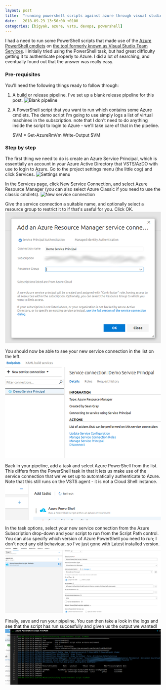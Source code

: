 ```yaml
---
layout: post
title:  "running powershell scripts against azure through visual studio team services"
date:   2018-09-23 13:56:00 +0100
categories: [bigyak, azure, vsts, devops, powershell]
---
```

I had a need to run some PowerShell scripts that made use of the [Azure PowerShell cmdlets](https://docs.microsoft.com/en-us/powershell/azure/overview) on [the tool formerly known as Visual Studio Team Services](https://visualstudio.microsoft.com/team-services/). I initially tried using the PowerShell task, but had great difficulty getting it to authenticate properly to Azure. I did a lot of searching, and eventually found out that the answer was really easy.

### Pre-requisites
You'll need the following things ready to follow through:
1. A build or release pipeline. I've set up a blank release pipeline for this post.
![Blank pipeline](/assets/2019-09-23-emptypipeline.png)

2. A PowerShell script that you want to run which contains some Azure cmdlets.
The demo script I'm going to use simply logs a list of virtual machines in the subscription. note that I don't need to do anything inside the script to login to Azure - we'll take care of that in the pipeline.

    $VM = Get-AzureRmVm 
    Write-Output $VM

### Step by step
The first thing we need to do is create an Azure Service Principal, which is essentially an account in your Azure Active Directory that VSTS/AzDO with use to login to Azure.
Go to the project settings menu (the little cog) and click Services.
![Settings menu](/assets/2019-09-23-settingsmenu.png)

In the Services page, click New Service Connection, and select Azure Resource Manager (you can also select Azure Classic if you need to use the classic cmdlets).
![New service connection](/assets/2019-09-23-newserviceconnectionmenu.png)

Give the service connection a suitable name, and optionally select a resource group to restrict it to if that's useful for you. Click OK.
![Add Azure service connection](/assets/2018-09-23-addazsp.png)

You should now be able to see your new service connection in the list on the left.
![Service principal list](/assets/2018-09-23-splist.png)

Back in your pipeline, add a task and select Azure PowerShell from the list. This differs from the PowerShell task in that it lets us make use of the service connection that we've set up to automatically authenticate to Azure. Note that this still runs on the VSTS agent - it is not a Cloud Shell instance.
![Add Azure PowerShell task](/assets/2018-09-23-addazps.png)

In the task options, select your new service connection from the Azure Subscription drop-down and your script to run from the Script Path control. You can also specify which version of Azure PowerShell you need to run; I don't need any old behaviour, so I've just gone with Latest installed version.
![Azure PowerShell options](/assets/2018-09-23-azpsoptions.png)

Finally, save and run your pipeline. You can then take a look in the logs and see that the script has run succesfully and given us the output we wanted!
![VSTS logs](/assets/2018-09-23-log.png)

